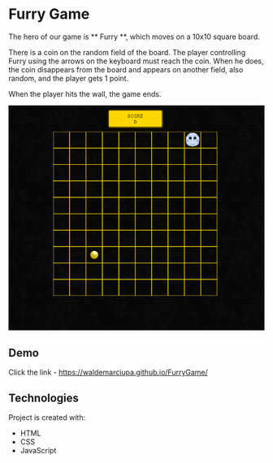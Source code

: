 # Furry Game
The hero of our game is ** Furry **, which moves on a 10x10 square board. 

There is a coin on the random field of the board. The player controlling Furry using the arrows on the keyboard must reach the coin. When he does, the coin disappears from the board and appears on another field, also random, and the player gets 1 point.

When the player hits the wall, the game ends.

![furry_screen](./images/furry_screen.png)

## Demo
Click the link - https://waldemarciupa.github.io/FurryGame/

## Technologies
Project is created with:
* HTML
* CSS
* JavaScript
